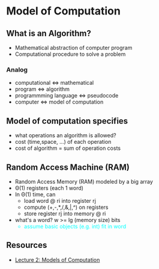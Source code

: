 # Model of Computation

## What is an Algorithm?

<ul>
    <li>Mathematical abstraction of computer program</li>
    <li>Computational procedure to solve a problem</li>
</ul>

### Analog

<ul>
    <li>computational <=> mathematical</li>
    <li>program <=> algorithm</li>
    <li>programmming language <=> pseudocode</li>
    <li>computer <=> model of computation</li>
</ul>

## Model of computation specifies

<ul>
    <li>what operations an algorithm is allowed?</li>
    <li>cost (time,space, ...) of each operation</li>
    <li>cost of algorithm = sum of operation costs</li>
</ul>

## Random Access Machine (RAM)

<ul>
    <li>Random Access Memory (RAM) modeled by a big array</li>
    <li>Θ(1) registers (each 1 word)</li>
    <li>In Θ(1) time, can
        <ul>
            <li>load word @ ri into register rj</li>
            <li>compute (+,-,*,/,&,|,^) on registers</li>
            <li>store register rj into memory @ ri</li>
        </ul>
    </li>
    <li>what's a word? w >= lg (memory size) bits
        <ul>
            <li style="color: aqua;">assume basic objects (e.g. int) fit in word</li>
        </ul>
    </li>
</ul>

## Resources

<ul>
    <li><a href="https://ocw.mit.edu/courses/electrical-engineering-and-computer-science/6-006-introduction-to-algorithms-fall-2011/lecture-videos/MIT6_006F11_lec02.pdf">Lecture 2: Models of Computation</a></li>
</ul>
